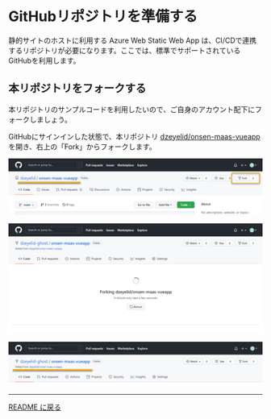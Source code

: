 # GitHubリポジトリを準備する

静的サイトのホストに利用する Azure Web Static Web App は、CI/CDで連携するリポジトリが必要になります。ここでは、標準でサポートされているGitHubを利用します。

## 本リポジトリをフォークする

本リポジトリのサンプルコードを利用したいので、ご自身のアカウント配下にフォークしましょう。

GitHubにサインインした状態で、本リポジトリ [dzeyelid/onsen-maas-vueapp](https://github.com/dzeyelid/onsen-maas-vueapp/) を開き、右上の「Fork」からフォークします。

![サンプルコードのリポジトリをフォークする](./images/github_fork-repository_001.png)

![フォーク中](./images/github_fork-repository_002.png)

![フォークが完了した](./images/github_fork-repository_003.png)

----

[README に戻る](./#2-githubリポジトリを準備する)
